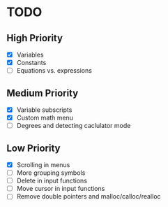 # TODO
## High Priority
- [x] Variables
- [x] Constants
- [ ] Equations vs. expressions

## Medium Priority
- [x] Variable subscripts
- [x] Custom math menu
- [ ] Degrees and detecting caclulator mode

## Low Priority
- [x] Scrolling in menus
- [ ] More grouping symbols
- [ ] Delete in input functions
- [ ] Move cursor in input functions
- [ ] Remove double pointers and malloc/calloc/realloc
